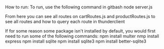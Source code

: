 How to run:
To run, use the following command in gitbash
node server.js

From here you can see all routes on cartRoutes.js and productRoutes.js to see all routes and how to query each route in thunderclient


If for some reason some package isn't installed by default, you would first need to run some of the following commands:
npm install multer
nmp install express
npm install sqlite
npm install sqlite3
npm install better-sqlite3
